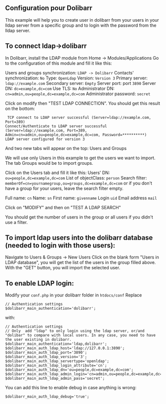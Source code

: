 ## Configuration pour Dolibarr

This example will help you to create user in dolibarr from your users in your lldap server from a specific group and to login with the password from the lldap server.

## To connect ldap->dolibarr 

In Dolibarr, install the LDAP module from Home -> Modules/Applications
Go to the configuration of this module and fill it like this:


Users and groups synchronization: `LDAP -> Dolibarr`
Contacts' synchronization: `No`
Type: `OpenLdap`
Version: `Version 3`
Primary server: `ldap://example.com`
Secondary server: `Empty`
Server port: port `3890`
Server DN: `dc=example,dc=com`
Use TLS:  `No`
Administrator DN: `cn=admin,ou=people,dc=example,dc=com`
Administrator password: `secret`

Click on modify then "TEST LDAP CONNECTION". 
You should get this result on the bottom:
```
 TCP connect to LDAP server successful (Server=ldap://example.com, Port=389)
Connect/Authenticate to LDAP server successful (Server=ldap://example.com, Port=389, Admin=cn=admin,ou=people,dc=example,dc=com, Password=**********)
LDAP server configured for version 3
```

And two new tabs will appear on the top:
Users and Groups

We will use only Users in this example to get the users we want to import.
The tab Groups would be to import groups.

Click on the Users tab and fill it like this:
Users' DN: `ou=people,dc=example,dc=com`
List of objectClass: `person`
Search filter: `memberOf=cn=yournamegroup,ou=groups,dc=example,dc=com`
or if you don't have a group for your users, leave the search filter empty.

Full name: `cn`
Name: `sn`
First name: `givenname`
Login `uid`
Email address `mail`

Click on "MODIFY" and then on "TEST A LDAP SEARCH"

You should get the number of users in the group or all users if you didn't use a filter.


## To import ldap users into the dolibarr database (needed to login with those users):

Navigate to Users & Groups -> New Users
Click on the blank form "Users in LDAP database", you will get the list of the users in the group filled above. With the "GET" button, you will import the selected user.


## To enable LDAP login:

Modify your `conf.php` in your dolibarr folder in `htdocs/conf`
Replace
```
// Authentication settings
$dolibarr_main_authentication='dolibarr'; 
```

with:
```
// Authentication settings
// Only  add "ldap" to only login using the ldap server, or/and "dolibar" to compare with local users. In any case, you need to have the user existing in dolibarr.
$dolibarr_main_authentication='ldap,dolibarr'; 
$dolibarr_main_auth_ldap_host='ldap://127.0.0.1:3890';
$dolibarr_main_auth_ldap_port='3890';
$dolibarr_main_auth_ldap_version='3';
$dolibarr_main_auth_ldap_servertype='openldap';
$dolibarr_main_auth_ldap_login_attribute='cn';
$dolibarr_main_auth_ldap_dn='ou=people,dc=example,dc=com';
$dolibarr_main_auth_ldap_admin_login='cn=admin,ou=people,dc=example,dc=com';
$dolibarr_main_auth_ldap_admin_pass='secret';
```

You can add this line to enable debug in case anything is wrong:
```
$dolibarr_main_auth_ldap_debug='true';
```


